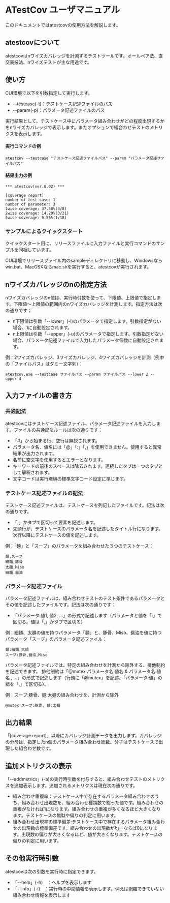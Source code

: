 # ATestCov ユーザマニュアル

このドキュメントではatestcovの使用方法を解説します。

## atestcovについて

atestcovはnワイズカバレッジを計測するテストツールです。オールペア法、直交表技法、nワイズテストが主な用途です。

## 使い方

CUI環境で以下を引数指定して実行します。

* --testcase(-t)：テストケース記述ファイルのパス
* --param(-p)：パラメータ記述ファイルのパス

実行結果として、テストケース中にパラメータ組み合わせがどの程度出現するかをnワイズカバレッジで表示します。またオプションで組合わせテストのメトリクスを表示します。

#### 実行コマンドの例

```
atestcov --testcase "テストケース記述ファイルパス" --param "パラメータ記述ファイルパス"
```

#### 結果出力の例

```
*** atestcov(ver.0.02) ***

[coverage report]
number of test case: 1
number of parameter: 3
1wise coverage: 37.50%(3/8)
2wise coverage: 14.29%(3/21)
3wise coverage: 5.56%(1/18)
```

### サンプルによるクイックスタート

クイックスタート用に、リリースファイルに入力ファイルと実行コマンドのサンプルを同梱しています。

CUI環境でリリースファイル内のsampleディレクトリに移動し、Windowsならwin.bat、MacOSXならmac.shを実行すると、atestcovが実行されます。

## nワイズカバレッジのnの指定方法

nワイズカバレッジのn値は、実行時引数を使って、下限値、上限値で指定します。下限値～上限値の範囲内のnワイズカバレッジを計測します。指定方法は次の通りです；

* n下限値は引数「--lower」(-l)のパラメータで指定します。引数指定がない場合、1に自動設定されます。
* n上限値は引数「--upper」(-u)のパラメータで指定します。引数指定がない場合、パラメータ記述ファイルで入力したパラメータ個数に自動設定されます。

例：2ワイズカバレッジ、3ワイズカバレッジ、4ワイズカバレッジを計測（例中の「ファイルパス」はダミー文字列）：

```
atestcov.exe --testcase ファイルパス --param ファイルパス --lower 2 --upper 4
```

## 入力ファイルの書き方

### 共通記法

atestcovにはテストケース記述ファイル、パラメータ記述ファイルを入力します。ファイルの共通記法ルールは次の通りです：

* 「#」から始まる行、空行は無視されます。
* パラメータ名、値名には「@」「:」「,」を使用できません。使用すると異常結果が出力されます。
* 名前に空文字を使用するとエラーとなります。
* キーワードの前後のスペースは除去されます。連続したタブは一つのタブとして解釈されます。
* 文字コードは実行環境の標準文字コード設定に準じます。

### テストケース記述ファイルの記法

テストケース記述ファイルは、テストケースを列記したファイルです。記法は次の通りです。

* 「,」かタブで区切って要素を記述します。
* 先頭行が、テストケースのパラメータ名を記述したタイトル行になります。次行以降にテストケースの値を記述します。

例：「麺」と「スープ」のパラメータを組み合わせた３つのテストケース：

```
麺,スープ
細麺,豚骨
太麺,Miso
細麺,醤油
```

### パラメータ記述ファイル

パラメータ記述ファイルは、組み合わせテストのテスト条件であるパラメータとその値を記述したファイルです。記法は次の通りです：

* 「パラメータ:値1, 値2, ...」の形式で記述します（パラメータと値を「:」で区切る。値は「,」かタブで区切る）

例：細麺、太麺の値を持つパラメータ「麺」と、豚骨、Miso、醤油を値に持つパラメータ「スープ」のパラメータ記述ファイル：

```
麺:細麺,太麺
スープ:豚骨,醤油,Miso
```

パラメータ記述ファイルでは、特定の組み合わせを計測から除外する、排他制約を記述できます。
排他制約は「＠mutex パラメータ名:値名 & パラメータ名:値名 , ...」の形式で記述します（行頭に「@mutex」を記述。「パラメータ:値」の組を「,」で区切る）。

例：スープ:豚骨、麺:太麺の組み合わせを、計測から除外

```
@mutex スープ:豚骨, 麺:太麺
```

## 出力結果

「[coverage report]」以降にカバレッジ計測データを出力します。カバレッジの分母は、指定したn個のパラメータ組み合わせ総数、分子はテストケースで出現した組合わせ数です。

## 追加メトリクスの表示

「--addmetrics」(-a)の実行時引数を付与すると、組み合わせテストのメトリクスを追加表示します。追加されるメトリクスは現在次の通りです。

- 組み合わせ重複率：テストケース中で存在するパラメータ組み合わせのうち、組み合わせ出現数を、組み合わせ種類数で割った値です。組み合わせの重複がなければ1になります。組み合わせの重複が多くなるほど大きくなります。テストケースの無駄や偏りの判定に用います。
- 組み合わせ出現率の標準偏差:テストケース中で存在するパラメータ組み合わせの出現数の標準偏差です。組み合わせの出現数が均一ならば0になります。出現数の偏りが大きくなるほど、値が大きくなります。テストケースの偏りの判定に用います。

## その他実行時引数

atestcovは次の引数を実行時に指定できます。

* 「--help」(-h)　：ヘルプを表示します
* 「--info」(-i)　：実行時の中間情報を表示します。例えば網羅できていない組み合わせ情報を表示します


